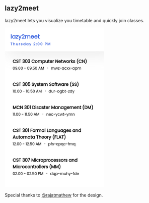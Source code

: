## lazy2meet 

lazy2meet lets you visualize you timetable and quickly join classes.

![Extension](./assets/images/lazy2meet.png)


Special thanks to [@rajatmathew](https://github.com/rajatmathew) for the design. 
